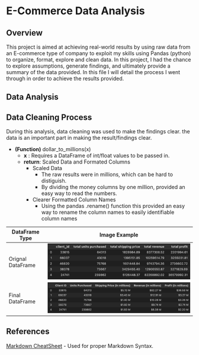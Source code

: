 # E-Commerce Data Analysis

## Overview

This project is aimed at achieving real-world results by using raw data from an E-commerce type of company to exploit my skills using Pandas (python) to organize, format, explore and clean data. In this project, I had the chance to explore assumptions, generate findings, and ultimately provide a summary of the data provided. In this file I will detail the process I went through in order to achieve the results provided.

## Data Analysis

## Data Cleaning Process

During this analysis, data cleaning was used to make the findings clear. the data is an important part in making the result/findings clear.

- **(Function)** dollar_to_millions(x)
  - **x** : Requires a DataFrame of int/float values to be passed in.
  - **return**: Scaled Data and Formated Columns
    - Scaled Data
      - The raw results were in millions, which can be hard to distiguish.
      - By dividing the money columns by one million, provided an easy way to read the numbers.
    - Clearer Formatted Column Names
      - Using the pandas .rename() function this provided an easy way to rename the column names to easily identifiable column names

| DataFrame Type    | Image Example                             |
| ----------------- | ----------------------------------------- |
| Orignal DataFrame | <img src="./Screenshots/original_sc.png"> |
| Final DataFrame   | <img src="./Screenshots/final_sc.png">    |

## References

[Markdown CheatSheet](https://www.markdownguide.org/cheat-sheet/) - Used for proper Markdown Syntax.
